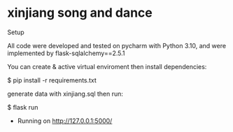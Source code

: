 # xinjiang song and dance

Setup

All code were developed and tested on pycharm with Python 3.10, and were implemented by flask-sqlalchemy==2.5.1


You can create & active virtual enviroment then install dependencies:

$ pip install -r requirements.txt


generate data with xinjiang.sql then run:

$ flask run
* Running on http://127.0.0.1:5000/

